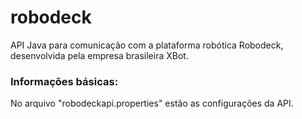 # robodeck
API Java para comunicação com a plataforma robótica Robodeck, desenvolvida pela empresa brasileira XBot.

### Informações básicas: ###
No arquivo "robodeckapi.properties" estão as configurações da API.
